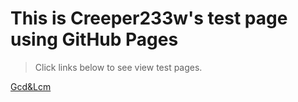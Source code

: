 # This is Creeper233w's test page using GitHub Pages
>Click links below to see view test pages.

[Gcd&Lcm](https://creeper233w.github.io/pages/HandMakeGcdLcm.html "一个仿照手动计算两数的最大公约数与最小公倍数的工具，使用GitHub Copilot辅助制作")